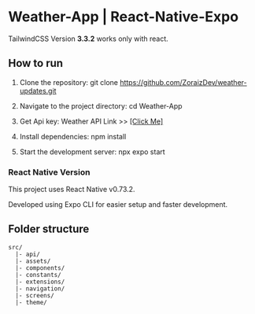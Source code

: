 # Weather-App | React-Native-Expo



TailwindCSS Version **3.3.2** works only with react.

## How to run

1. Clone the repository:
   git clone https://github.com/ZoraizDev/weather-updates.git

2. Navigate to the project directory:
cd Weather-App

3. Get Api key:
Weather API Link >> [[Click Me]](https://www.weatherapi.com "Weather API")

4. Install dependencies:
npm install

5. Start the development server:
npx expo start

### React Native Version

This project uses React Native v0.73.2.

Developed using Expo CLI for easier setup and faster development.

## Folder structure
```
src/
  |- api/
  |- assets/
  |- components/
  |- constants/
  |- extensions/
  |- navigation/
  |- screens/
  |- theme/
```


